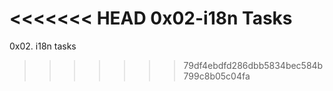 <<<<<<< HEAD
0x02-i18n Tasks
=======
0x02. i18n tasks
>>>>>>> 79df4ebdfd286dbb5834bec584b799c8b05c04fa
